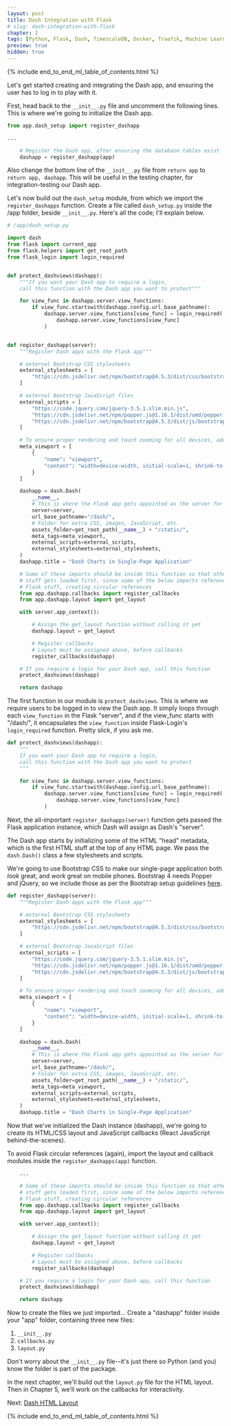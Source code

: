 ```yaml
---
layout: post
title: Dash Integration with Flask
# slug: dash-integration-with-flask
chapter: 2
tags: [Python, Flask, Dash, TimescaleDB, Docker, Traefik, Machine Learning]
preview: true
hidden: true
---
```


{% include end_to_end_ml_table_of_contents.html %}


Let's get started creating and integrating the Dash app, and ensuring the user has to log in to play with it. 

First, head back to the `__init__.py` file and uncomment the following lines. This is where we're going to initialize the Dash app.
```python
from app.dash_setup import register_dashapp

...

    # Register the Dash app, after ensuring the database tables exist
    dashapp = register_dashapp(app)
```

Also change the bottom line of the `__init__.py` file from `return app` to `return app, dashapp`. This will be useful in the testing chapter, for integration-testing our Dash app.

Let's now build out the `dash_setup` module, from which we import the `register_dashapps` function. Create a file called `dash_setup.py` inside the /app folder, beside `__init__.py`. Here's all the code; I'll explain below.

```python
# /app/dash_setup.py

import dash
from flask import current_app
from flask.helpers import get_root_path
from flask_login import login_required


def protect_dashviews(dashapp):
    """If you want your Dash app to require a login,
    call this function with the Dash app you want to protect"""

    for view_func in dashapp.server.view_functions:
        if view_func.startswith(dashapp.config.url_base_pathname):
            dashapp.server.view_functions[view_func] = login_required(
                dashapp.server.view_functions[view_func]
            )


def register_dashapp(server):
    """Register Dash apps with the Flask app"""

    # external Bootstrap CSS stylesheets
    external_stylesheets = [
        "https://cdn.jsdelivr.net/npm/bootstrap@4.5.3/dist/css/bootstrap.min.css"
    ]

    # external Bootstrap JavaScript files
    external_scripts = [
        "https://code.jquery.com/jquery-3.5.1.slim.min.js",
        "https://cdn.jsdelivr.net/npm/popper.js@1.16.1/dist/umd/popper.min.js",
        "https://cdn.jsdelivr.net/npm/bootstrap@4.5.3/dist/js/bootstrap.min.js",
    ]

    # To ensure proper rendering and touch zooming for all devices, add the responsive viewport meta tag
    meta_viewport = [
        {
            "name": "viewport",
            "content": "width=device-width, initial-scale=1, shrink-to-fit=no",
        }
    ]

    dashapp = dash.Dash(
        __name__,
        # This is where the Flask app gets appointed as the server for the Dash app
        server=server,
        url_base_pathname="/dash/",
        # Folder for extra CSS, images, JavaScript, etc.
        assets_folder=get_root_path(__name__) + "/static/",
        meta_tags=meta_viewport,
        external_scripts=external_scripts,
        external_stylesheets=external_stylesheets,
    )
    dashapp.title = "Dash Charts in Single-Page Application"

    # Some of these imports should be inside this function so that other Flask
    # stuff gets loaded first, since some of the below imports reference the other
    # Flask stuff, creating circular references
    from app.dashapp.callbacks import register_callbacks
    from app.dashapp.layout import get_layout

    with server.app_context():

        # Assign the get_layout function without calling it yet
        dashapp.layout = get_layout

        # Register callbacks
        # Layout must be assigned above, before callbacks
        register_callbacks(dashapp)

    # If you require a login for your Dash app, call this function
    protect_dashviews(dashapp)

    return dashapp
```

The first function in our module is `protect_dashviews`. This is where we require users to be logged in to view the Dash app. It simply loops through each `view_function` in the Flask "server", and if the view_func starts with "/dash/", it encapsulates the `view_function` inside Flask-Login's `login_required` function. Pretty slick, if you ask me.

```python
def protect_dashviews(dashapp):
    """
    If you want your Dash app to require a login,
    call this function with the Dash app you want to protect
    """

    for view_func in dashapp.server.view_functions:
        if view_func.startswith(dashapp.config.url_base_pathname):
            dashapp.server.view_functions[view_func] = login_required(
                dashapp.server.view_functions[view_func]
            )
```

Next, the all-important `register_dashapps(server)` function gets passed the Flask application instance, which Dash will assign as Dash's "server". 

The Dash app starts by initializing some of the HTML "head" metadata, which is the first HTML stuff at the top of any HTML page. We pass the `dash.Dash()` class a few stylesheets and scripts. 

We're going to use Bootstrap CSS to make our single-page application both *look* great, and *work* great on mobile phones. Bootstrap 4 needs Popper and jQuery, so we include those as per the Bootstrap setup guidelines [here](https://getbootstrap.com/docs/4.5/getting-started/introduction/).

```python
def register_dashapp(server):
    """Register Dash apps with the Flask app"""

    # external Bootstrap CSS stylesheets
    external_stylesheets = [
        "https://cdn.jsdelivr.net/npm/bootstrap@4.5.3/dist/css/bootstrap.min.css"
    ]

    # external Bootstrap JavaScript files
    external_scripts = [
        "https://code.jquery.com/jquery-3.5.1.slim.min.js",
        "https://cdn.jsdelivr.net/npm/popper.js@1.16.1/dist/umd/popper.min.js",
        "https://cdn.jsdelivr.net/npm/bootstrap@4.5.3/dist/js/bootstrap.min.js",
    ]

    # To ensure proper rendering and touch zooming for all devices, add the responsive viewport meta tag
    meta_viewport = [
        {
            "name": "viewport",
            "content": "width=device-width, initial-scale=1, shrink-to-fit=no",
        }
    ]

    dashapp = dash.Dash(
        __name__,
        # This is where the Flask app gets appointed as the server for the Dash app
        server=server,
        url_base_pathname="/dash/",
        # Folder for extra CSS, images, JavaScript, etc.
        assets_folder=get_root_path(__name__) + "/static/",
        meta_tags=meta_viewport,
        external_scripts=external_scripts,
        external_stylesheets=external_stylesheets,
    )
    dashapp.title = "Dash Charts in Single-Page Application"
```

Now that we've initialized the Dash instance (dashapp), we're going to create its HTML/CSS layout and JavaScript callbacks (React JavaScript behind-the-scenes). 

To avoid Flask circular references (again), import the layout and callback modules inside the `register_dashapps(app)` function.

```python
    ... 

    # Some of these imports should be inside this function so that other Flask
    # stuff gets loaded first, since some of the below imports reference the other
    # Flask stuff, creating circular references
    from app.dashapp.callbacks import register_callbacks
    from app.dashapp.layout import get_layout

    with server.app_context():

        # Assign the get_layout function without calling it yet
        dashapp.layout = get_layout

        # Register callbacks
        # Layout must be assigned above, before callbacks
        register_callbacks(dashapp)

    # If you require a login for your Dash app, call this function
    protect_dashviews(dashapp)

    return dashapp
```

Now to create the files we just imported... Create a "dashapp" folder inside your "app" folder, containing three new files:
1. `__init__.py`
2. `callbacks.py`
3. `layout.py`

Don't worry about the `__init__.py` file--it's just there so Python (and you) know the folder is part of the package. 

In the next chapter, we'll build out the `layout.py` file for the HTML layout. Then in Chapter 5, we'll work on the callbacks for interactivity.

Next: <a href="002-03-Dash-HTML-Layout">Dash HTML Layout</a>

{% include end_to_end_ml_table_of_contents.html %}
